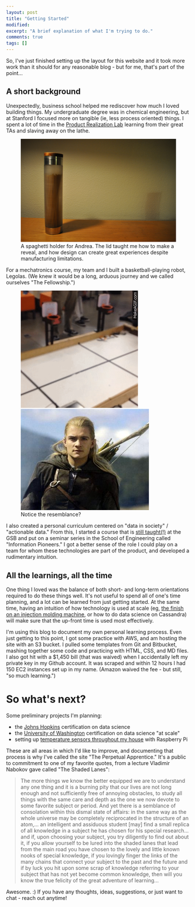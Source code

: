 ```yaml
---
layout: post
title: "Getting Started"
modified:
excerpt: "A brief explanation of what I'm trying to do."
comments: true
tags: []
---
```


So, I've just finished setting up the layout for this website and it took more work than it 
should for any reasonable blog - but for me, that's part of the point...

## A short background 

Unexpectedly, business school helped me rediscover how much I loved building things. 
My undergraduate degree was in chemical engineering, but at Stanford I focused more on tangible 
(ie, less process oriented) things. I spent a lot of time in the [Product Realization Lab][1] 
learning from their great TAs and slaving away on the lathe. 

<figure>
	<img src="/images/pasta_top.png">
	<figcaption>A spaghetti holder for Andrea. The lid taught me how to make a reveal, and how design can create great experiences despite manufacturing limitations. </figcaption>
</figure>


For a mechatronics course, my team and I built a basketball-playing robot, 
Legolas. (We knew it would be a long, arduous journey and we called ourselves "The Fellowship.")

<figure class="half">
    <img src="/images/Legolas.gif">
    <img src="/images/Legolas600ppx.jpg">
    <figcaption>Notice the resemblance?</figcaption>
</figure>


I also created a personal curriculum centered on "data in society" / "actionable data." From this,
I started a course that is [still taught(!)][2] at the GSB and put on a seminar series
in the School of Engineering called "Information Pioneers." I got a better sense of the role I could 
play on a team for whom these technologies are part of the product, and developed a rudimentary intuition.

## All the learnings, all the time

One thing I loved was the balance of both short- and long-term orientations required to do these things well.
It's not useful to spend all of one's time planning, and a lot can be learned from just getting started.
At the same time, having an intuition of how technology is used at scale (eg, [the finish on an injection
molding machine][3], or how to do data science on Cassandra) will make sure that the up-front time is used
most effectively.

I'm using this blog to document my own personal learning process. Even just getting to this point, I got some 
practice with AWS, and am hosting the site with an S3 bucket. I pulled some templates from Git and Bitbucket,
mashing together some code and practicing with HTML, CSS, and MD files. I also got hit with a $1,450 bill 
(that was waived) when I accidentally left my private key in my Github account. It was scraped and within 12 
hours I had 150 EC2 instances set up in my name. (Amazon waived the fee - but still, "so much learning.")

# So what's next?

Some preliminary projects I'm planning:

* the [Johns Hopkins][4] certification on data science
* the [University of Washington][5] certification on data science "at scale"
* setting up [temperature sensors throughout my house][6] with Raspberry Pi

These are all areas in which I'd like to improve, and documenting that process is why I've called
the site "The Perpetual Apprentice." It's a public to commitment to one of my favorite quotes, from
a lecture Vladimir Nabokov gave called "The Shaded Lanes": 

> The more things we know the better equipped we are to understand any one thing and it is a burning 
pity that our lives are not long enough and not sufficiently free of annoying obstacles, to study 
all things with the same care and depth as the one we now devote to some favorite subject or period. 
And yet there is a semblance of consolation within this dismal state of affairs: in the same way as 
the whole universe may be completely reciprocated in the structure of an atom,... an intelligent and 
assiduous student [may] find a small replica of all knowledge in a subject he has chosen for his special 
research... and if, upon choosing your subject, you try diligently to find out about it, if you allow 
yourself to be lured into the shaded lanes that lead from the main road you have chosen to the lovely 
and little known nooks of special knowledge, if you lovingly finger the links of the many chains that 
connect your subject to the past and the future and if by luck you hit upon some scrap of knowledge 
referring to your subject that has not yet become common knowledge, then will you know the true felicity 
of the great adventure of learning... 

Awesome. :) If you have any thoughts, ideas, suggestions, or just want to chat - reach out anytime!



[1]: https://productrealization.stanford.edu/showcase
[2]: http://explorecourses.stanford.edu/search?view=catalog&filter-coursestatus-Active=on&q=OIT%20536:%20Data%20for%20Action:%20From%20Insights%20to%20Applications&academicYear=20152016
[3]: http://www.protolabs.com/resources/design-tips
[4]: https://www.coursera.org/specializations/jhudatascience
[5]: https://www.coursera.org/specializations/data-science
[6]: http://rethinkdb.com/blog/temperature-sensors-and-a-side-of-pi/

